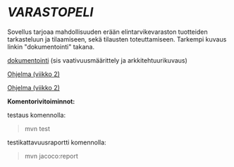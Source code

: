 # *VARASTOPELI*

Sovellus tarjoaa mahdollisuuden erään elintarvikevaraston tuotteiden tarkasteluun ja tilaamiseen, sekä tilausten toteuttamiseen. Tarkempi kuvaus linkin "dokumentointi" takana.

[dokumentointi](https://github.com/Hipsterisiili/ohjelmistotuotanto/blob/master/dokumentointi/dokumentointi1.txt) (sis vaativuusmäärittely ja arkkitehtuurikuvaus)

[Ohjelma (viikko 2)](https://github.com/Hipsterisiili/ohjelmistotuotanto/blob/master/dokumentointi/tyoaikakirjanpito.txt)

[Ohjelma (viikko 2)](https://github.com/Hipsterisiili/ohjelmistotuotanto/tree/master/ot-varastopeli)

**Komentorivitoiminnot:**

testaus komennolla:
>mvn test

testikattavuusraportti komennolla:
>mvn jacoco:report
